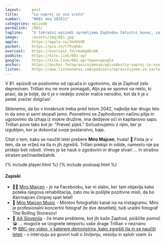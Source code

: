 ```yaml
---
layout: 	post
title:  	"Le naprej in vso srečo"
number: 	"#081 aka S03E11"
categories:	epizode
permalink:	/081/
tagline: 	"V tokratni epizodi spremljamo Zaphodov žalostni konec, za nameček pa se naučimo leteti. Citat o letenju prebere Miro Majcen."
image:		/assets/img/081.jpg
apple:		https://apple.co/3m2kbOD
pocket:		https://pca.st/t7hvqh6c
overcast:	https://overcast.fm/+beHgOGrAA
podkite:	https://kite.link/081-opr
google:		https://kite.link/081-opr?open=google
anchor:		https://anchor.fm/opravicujemose/episodes/Le-naprej-in-vso-sreo-e1bk7nk
listen:		https://www.listennotes.com/podcasts/opravičujemo-se-za/le-naprej-in-vso-srečo-5rxAVjk0Mt_/embed/
---
```


V 81. epizodi se poslovimo od rajcača in ugotovimo, da je Zaphod zelo depresiven. Trillian mu ne more pomagati, Aljo pa se spomni na reklo, ki pravi, da je bolje, da ti je v nedeljo zvečer malce nerodno, kot da ti je v petek zvečer dolgčas!  

Sklenemo, da bo v Innsbruck treba pred letom 2042, najbolje kar drugo leto in da smo si sami skopali jamo. Posvetimo se Zaphodovem načinu pitja in ugotovimo da izhaja iz mokre družine, ima dedijeve oči in kapitanovo sapo. Trillian pove tako kot je: "Preveč piješ." Sočustvujemo z njim, ker je izgubljen, ker je dokončal svoje poslanstvo, baje. 

Citat o tem, kako se naučiti letei prebere **Miro Majcen**, hvala! 🙏 Finta je v tem, da se vržeš na tla in jih zgrešiš. Trillan prekipi in odide, namesto nje pa pridejo beli roboti. Vmes je še nauk o zgodovini in druge stvari ... in strašno strašen pečinaobešalnik. 

{% include player.html %}
{% include poslusaj.html %}

<!--break-->

#### Zapiski

- 👨‍✈️ [Miro Majcen](https://www.facebook.com/miromajcen/) - je na Facebooku, kar ni slabo, ker tam objavlja kako poteka njegova rehabilitacija, zato mu le pošljite pozitivne misli, da bo #airmajcen čimprej spet letel! 
- 📸 [Miro Majcen Music](https://www.instagram.com/miromajcenmusic/) - Mirotov fotografski kanal na na Instagramu. Miro je profesionalni koncertni fotograf že dve desetletji, tudi uradni fotograf The Rolling Stonesov! 
- 🛑 [AA Slovenija](https://www.aa-slovenia.si/) - če imate probleme, kot jih kaže Zaphod, poiščite pomoč 😭 ... mogoče se izognete teleportu vaše drage Trillian v neznano
- 😳 [BBC-jev video, v katerem demonstrira, kako zgrešiti tla in se naučiti leteti](https://www.bbc.co.uk/archive/douglas_adams_newsnight/zjb992p) - v intervjuju pa govori tudi o življenju, vesolju in sploh vsem 👍